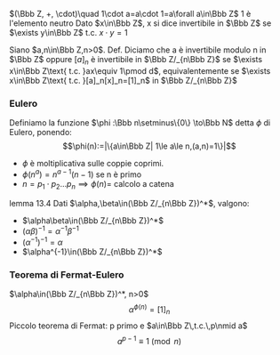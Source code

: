  $(\Bbb Z, +, \cdot)\quad 1\cdot a=a\cdot 1=a\forall a\in\Bbb Z$ 1 è l'elemento neutro
Dato $x\in\Bbb Z$, x si dice invertibile in $\Bbb Z$ se $\exists y\in\Bbb Z$ t.c. $x\cdot y=1$

Siano $a,n\in\Bbb Z,n>0$.
Def. Diciamo che a è invertibile modulo n in $\Bbb Z$ oppure $[a]_n$ è invertibile in $\Bbb Z/_{n\Bbb Z}$ se $\exists x\in\Bbb Z\text{ t.c. }ax\equiv 1\pmod d$, equivalentemente se $\exists x\in\Bbb Z\text{ t.c. }[a]_n[x]_n=[1]_n$ in $\Bbb Z/_{n\Bbb Z}$

### Eulero
Definiamo la funzione $\phi :\Bbb n\setminus\{0\} \to\Bbb N$ detta $\phi$ di Eulero, ponendo:
$$\phi(n):=|\{a\in\Bbb Z| 1\le a\le n,(a,n)=1\}|$$

- $\phi$ è moltiplicativa sulle coppie coprimi.
- $\phi(n^a)=n^{a-1}(n-1)$ se n è primo 
- $n=p_1\cdot p_2\dots p_n\implies \phi(n)=$ calcolo a catena


lemma 13.4
Dati $\alpha,\beta\in(\Bbb Z/_{n\Bbb Z})^*$, valgono:
- $\alpha\beta\in(\Bbb Z/_{n\Bbb Z})^*$
- $(\alpha\beta)^{-1}=\alpha^{-1}\beta^{-1}$
- $(\alpha^{-1})^{-1}=\alpha$
- $\alpha^{-1}\in(\Bbb Z/_{n\Bbb Z})^*$

### Teorema di Fermat-Eulero
$\alpha\in(\Bbb Z/_{n\Bbb Z})^*, n>0$
$$\alpha^{\phi(n)}=[1]_n$$
Piccolo teorema di Fermat:
p primo e $a\in\Bbb Z\,t.c.\,p\nmid a$ 
$$a^{p-1}\equiv1\pmod n$$
